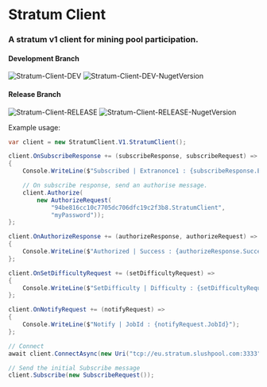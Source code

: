 # Stratum Client

### A stratum v1 client for mining pool participation.

#### Development Branch
![Stratum-Client-DEV](https://dev.azure.com/nellisgowland/StratumClient/_apis/build/status/StratumClient_DEV) ![Stratum-Client-DEV-NugetVersion](https://img.shields.io/nuget/vpre/StratumClient)
#### Release Branch
![Stratum-Client-RELEASE](https://dev.azure.com/nellisgowland/StratumClient/_apis/build/status/StratumClient-RELEASE) ![Stratum-Client-RELEASE-NugetVersion](https://img.shields.io/nuget/v/StratumClient)

Example usage:
```CS
var client = new StratumClient.V1.StratumClient();

client.OnSubscribeResponse += (subscribeResponse, subscribeRequest) =>
{
    Console.WriteLine($"Subscribed | Extranonce1 : {subscribeResponse.Extranonce1}");

    // On subscribe response, send an authorise message.
    client.Authorize(
        new AuthorizeRequest(
            "94be816cc10c7705dc706dfc19c2f3b8.StratumClient",
            "myPassword"));
};

client.OnAuthorizeResponse += (authorizeResponse, authorizeRequest) =>
{
    Console.WriteLine($"Authorized | Success : {authorizeResponse.Success}");
};

client.OnSetDifficultyRequest += (setDifficultyRequest) =>
{
    Console.WriteLine($"SetDifficulty | Difficulty : {setDifficultyRequest.Difficulty}");
};

client.OnNotifyRequest += (notifyRequest) =>
{
    Console.WriteLine($"Notify | JobId : {notifyRequest.JobId}");
};

// Connect
await client.ConnectAsync(new Uri("tcp://eu.stratum.slushpool.com:3333"));

// Send the initial Subscribe message
client.Subscribe(new SubscribeRequest());
```